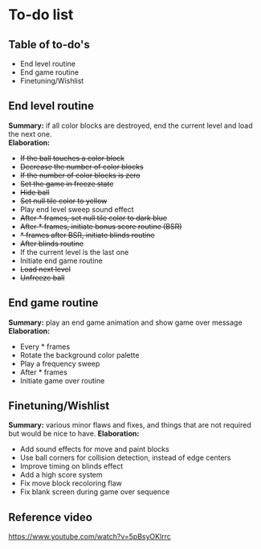 # To-do list

## Table of to-do's
- End level routine
- End game routine
- Finetuning/Wishlist

## End level routine
**Summary:** if all color blocks are destroyed, end the current level and load the next one.  
**Elaboration:**
- ~~If the ball touches a color block~~
- ~~Decrease the number of color blocks~~
- ~~If the number of color blocks is zero~~
- ~~Set the game in freeze state~~
- ~~Hide ball~~
- ~~Set null tile color to yellow~~
- Play end level sweep sound effect
- ~~After \* frames, set null tile color to dark blue~~
- ~~After \* frames, initiate bonus score routine (BSR)~~
- ~~\* frames after BSR, initiate blinds routine~~
- ~~After blinds routine~~
- If the current level is the last one
- Initiate end game routine
- ~~Load next level~~
- ~~Unfreeze ball~~

## End game routine
**Summary:** play an end game animation and show game over message  
**Elaboration:**
- Every \* frames
- Rotate the background color palette
- Play a frequency sweep
- After \* frames
- Initiate game over routine

## Finetuning/Wishlist
**Summary:** various minor flaws and fixes, and things that are not required but would be nice to have.
**Elaboration:**
- Add sound effects for move and paint blocks
- Use ball corners for collision detection, instead of edge centers
- Improve timing on blinds effect
- Add a high score system
- Fix move block recoloring flaw
- Fix blank screen during game over sequence

## Reference video
https://www.youtube.com/watch?v=5pBsyOKlrrc
